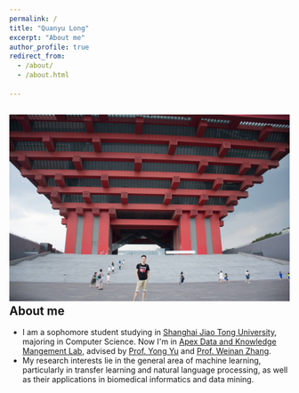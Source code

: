 ```yaml
---
permalink: /
title: "Quanyu Long"
excerpt: "About me"
author_profile: true
redirect_from: 
  - /about/
  - /about.html
  
---
```


![me](images/me1_min.jpg)
About me
---
*    I am a sophomore student studying in [Shanghai Jiao Tong University](http://en.sjtu.edu.cn/), majoring in Computer Science. Now I'm in [Apex Data and Knowledge Mangement Lab](http://www.apexlab.org/), advised by [Prof. Yong Yu](http://apex.sjtu.edu.cn/members/yyu) and [Prof. Weinan Zhang](http://wnzhang.net/).
*    My research interests lie in the general area of machine learning, particularly in transfer learning and natural language processing, as well as their applications in biomedical informatics and data mining.
